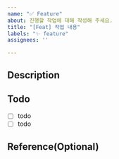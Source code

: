 ```yaml
---
name: "✅ Feature"
about: 진행할 작업에 대해 작성해 주세요.
title: "[Feat] 작업 내용"
labels: "✨ feature"
assignees: ''

---
```


## **Description**
<!-- 작업사항에 대한 설명을 작성해 주세요 -->


## **Todo**
<!-- 작업해야 하는 투두리스트를 작성해 주세요. -->
- [ ] todo
- [ ] todo

## **Reference(Optional)**
<!-- 작업에 대해 참고하거나 알아야 할 기타사항이 있다면 작성해주세요. -->
